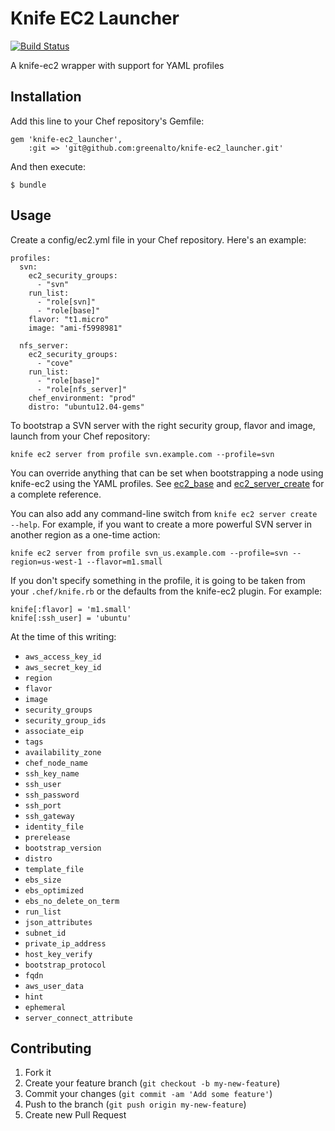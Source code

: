 # Knife EC2 Launcher

[![Build Status](https://travis-ci.org/greenalto/knife-ec2_launcher.png)](https://travis-ci.org/greenalto/knife-ec2_launcher)

A knife-ec2 wrapper with support for YAML profiles

## Installation

Add this line to your Chef repository's Gemfile:

    gem 'knife-ec2_launcher',
        :git => 'git@github.com:greenalto/knife-ec2_launcher.git'

And then execute:

    $ bundle

## Usage

Create a config/ec2.yml file in your Chef repository. Here's an example:

    profiles:
      svn:
        ec2_security_groups:
          - "svn"
        run_list:
          - "role[svn]"
          - "role[base]"
        flavor: "t1.micro"
        image: "ami-f5998981"

      nfs_server:
        ec2_security_groups:
          - "cove"
        run_list:
          - "role[base]"
          - "role[nfs_server]"
        chef_environment: "prod"
        distro: "ubuntu12.04-gems"

To bootstrap a SVN server with the right security group, flavor and image,
launch from your Chef repository:

    knife ec2 server from profile svn.example.com --profile=svn

You can override anything that can be set when bootstrapping a node using
knife-ec2 using the YAML profiles. See
[ec2_base](https://github.com/opscode/knife-ec2/blob/201850a938b3bece4719045786619ed9ad27ff0d/lib/chef/knife/ec2_base.rb#L37-L53)
and
[ec2_server_create](https://github.com/opscode/knife-ec2/blob/master/lib/chef/knife/ec2_server_create.rb#L42-L223)
for a complete reference.

You can also add any command-line switch from `knife ec2 server create --help`.
For example, if you want to create a more powerful SVN server in another region
as a one-time action:

    knife ec2 server from profile svn_us.example.com --profile=svn --region=us-west-1 --flavor=m1.small

If you don't specify something in the profile, it is going to be taken from
your `.chef/knife.rb` or the defaults from the knife-ec2 plugin. For example:

    knife[:flavor] = 'm1.small'
    knife[:ssh_user] = 'ubuntu'

At the time of this writing:

* `aws_access_key_id`
* `aws_secret_key_id`
* `region`
* `flavor`
* `image`
* `security_groups`
* `security_group_ids`
* `associate_eip`
* `tags`
* `availability_zone`
* `chef_node_name`
* `ssh_key_name`
* `ssh_user`
* `ssh_password`
* `ssh_port`
* `ssh_gateway`
* `identity_file`
* `prerelease`
* `bootstrap_version`
* `distro`
* `template_file`
* `ebs_size`
* `ebs_optimized`
* `ebs_no_delete_on_term`
* `run_list`
* `json_attributes`
* `subnet_id`
* `private_ip_address`
* `host_key_verify`
* `bootstrap_protocol`
* `fqdn`
* `aws_user_data`
* `hint`
* `ephemeral`
* `server_connect_attribute`

## Contributing

1. Fork it
2. Create your feature branch (`git checkout -b my-new-feature`)
3. Commit your changes (`git commit -am 'Add some feature'`)
4. Push to the branch (`git push origin my-new-feature`)
5. Create new Pull Request
